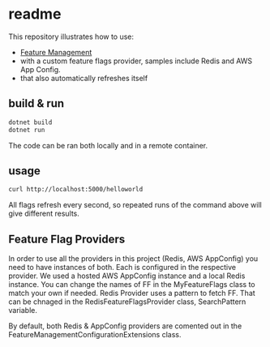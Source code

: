 # readme

This repository illustrates how to use:

* [Feature Management](https://www.nuget.org/packages/Microsoft.FeatureManagement)
* with a custom feature flags provider, samples include Redis and AWS App Config.
* that also automatically refreshes itself

## build & run

```bash
dotnet build
dotnet run
```

The code can be ran both locally and in a remote container.

## usage

```bash
curl http://localhost:5000/helloworld
```

All flags refresh every second, so repeated runs of the command above will give different results.

## Feature Flag Providers

In order to use all the providers in this project (Redis, AWS AppConfig) you need to have instances of both.
Each is configured in the respective provider.
We used a hosted AWS AppConfig instance and a local Redis instance.
You can change the names of FF in the MyFeatureFlags class to match your own if needed.
Redis Provider uses a pattern to fetch FF. That can be chnaged in the RedisFeatureFlagsProvider class, SearchPattern variable.

By default, both Redis & AppConfig providers are comented out in the FeatureManagementConfigurationExtensions class.